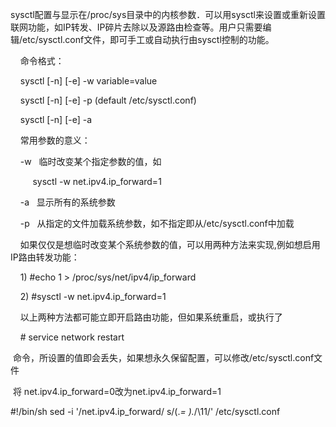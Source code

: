 sysctl配置与显示在/proc/sys目录中的内核参数．可以用sysctl来设置或重新设置联网功能，如IP转发、IP碎片去除以及源路由检查等。用户只需要编辑/etc/sysctl.conf文件，即可手工或自动执行由sysctl控制的功能。

    命令格式：

    sysctl [-n] [-e] -w variable=value

    sysctl [-n] [-e] -p <filename> (default /etc/sysctl.conf)

    sysctl [-n] [-e] -a

    常用参数的意义：

    -w   临时改变某个指定参数的值，如

         sysctl -w net.ipv4.ip_forward=1

    -a   显示所有的系统参数

    -p   从指定的文件加载系统参数，如不指定即从/etc/sysctl.conf中加载

    如果仅仅是想临时改变某个系统参数的值，可以用两种方法来实现,例如想启用IP路由转发功能：

    1) #echo 1 > /proc/sys/net/ipv4/ip_forward

    2) #sysctl -w net.ipv4.ip_forward=1

    以上两种方法都可能立即开启路由功能，但如果系统重启，或执行了

    # service network restart

 命令，所设置的值即会丢失，如果想永久保留配置，可以修改/etc/sysctl.conf文件

 将 net.ipv4.ip_forward=0改为net.ipv4.ip_forward=1


#!/bin/sh
sed -i '/net.ipv4.ip_forward/ s/\(.*= \).*/\11/' /etc/sysctl.conf
